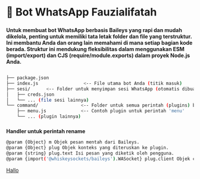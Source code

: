 # 📁 Bot WhatsApp Fauzialifatah

### 
**Untuk membuat bot WhatsApp berbasis Baileys yang rapi dan mudah dikelola, penting untuk memiliki tata letak folder dan file yang terstruktur. Ini membantu Anda dan orang lain memahami di mana setiap bagian kode berada. Struktur ini mendukung fleksibilitas dalam menggunakan ESM (import/export) dan CJS (require/module.exports) dalam proyek Node.js Anda.**
```bash

├── package.json
├── index.js                 <-- File utama bot Anda (titik masuk)
├── sesi/      <-- Folder untuk menyimpan sesi WhatsApp (otomatis dibuat)
│   ├── creds.json
│   └── ... (file sesi lainnya)
└── command/                <-- Folder untuk semua perintah (plugins) bot
    ├── menu.js             <-- Contoh plugin untuk perintah 'menu'
    └── ... (plugin lainnya)
```

### 
**Handler untuk perintah rename**
```bash
@param {Object} m Objek pesan mentah dari Baileys.
@param {Object} plug Objek konteks yang diteruskan ke plugin.
@param {string} plug.text Isi pesan yang diketik oleh pengguna.
@param {import('@whiskeysockets/baileys').WASocket} plug.client Objek client Baileys untuk interaksi
```

[Hallo](https://whatsapp.com/channel/0029VawsCnQ9mrGkOuburC1z)

